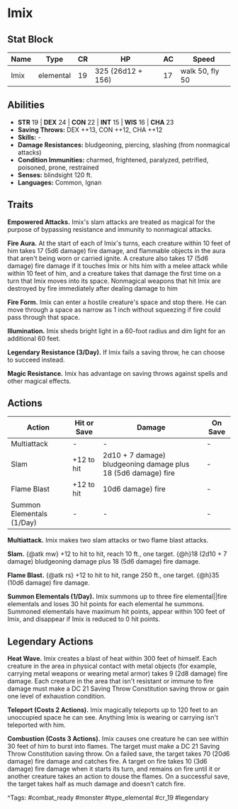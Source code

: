 # Imix

## Stat Block

| Name | Type | CR | HP | AC | Speed |
|------|------|----|----|----|-------|
| Imix | elemental | 19 | 325 (26d12 + 156) | 17 | walk 50, fly 50 |

## Abilities

- **STR** 19 | **DEX** 24 | **CON** 22 | **INT** 15 | **WIS** 16 | **CHA** 23
- **Saving Throws:** DEX ++13, CON ++12, CHA ++12  
- **Skills:** -  
- **Damage Resistances:** bludgeoning, piercing, slashing (from nonmagical attacks)  
- **Condition Immunities:** charmed, frightened, paralyzed, petrified, poisoned, prone, restrained  
- **Senses:** blindsight 120 ft.  
- **Languages:** Common, Ignan

## Traits

**Empowered Attacks.** Imix's slam attacks are treated as magical for the purpose of bypassing resistance and immunity to nonmagical attacks.

**Fire Aura.** At the start of each of Imix's turns, each creature within 10 feet of him takes 17 (5d6 damage) fire damage, and flammable objects in the aura that aren't being worn or carried ignite. A creature also takes 17 (5d6 damage) fire damage if it touches Imix or hits him with a melee attack while within 10 feet of him, and a creature takes that damage the first time on a turn that Imix moves into its space. Nonmagical weapons that hit Imix are destroyed by fire immediately after dealing damage to him

**Fire Form.** Imix can enter a hostile creature's space and stop there. He can move through a space as narrow as 1 inch without squeezing if fire could pass through that space.

**Illumination.** Imix sheds bright light in a 60-foot radius and dim light for an additional 60 feet.

**Legendary Resistance (3/Day).** If Imix fails a saving throw, he can choose to succeed instead.

**Magic Resistance.** Imix has advantage on saving throws against spells and other magical effects.


## Actions

| Action | Hit or Save | Damage | On Save |
|--------|--------------|--------|----------|
| Multiattack | - | - | - |
| Slam | +12 to hit | 2d10 + 7 damage) bludgeoning damage plus 18 (5d6 damage) fire | - |
| Flame Blast | +12 to hit | 10d6 damage) fire | - |
| Summon Elementals (1/Day) | - | - | - |

**Multiattack.** Imix makes two slam attacks or two flame blast attacks.

**Slam.** {@atk mw} +12 to hit to hit, reach 10 ft., one target. {@h}18 (2d10 + 7 damage) bludgeoning damage plus 18 (5d6 damage) fire damage.

**Flame Blast.** {@atk rs} +12 to hit to hit, range 250 ft., one target. {@h}35 (10d6 damage) fire damage.

**Summon Elementals (1/Day).** Imix summons up to three fire elemental||fire elementals and loses 30 hit points for each elemental he summons. Summoned elementals have maximum hit points, appear within 100 feet of Imix, and disappear if Imix is reduced to 0 hit points.

## Legendary Actions

**Heat Wave.** Imix creates a blast of heat within 300 feet of himself. Each creature in the area in physical contact with metal objects (for example, carrying metal weapons or wearing metal armor) takes 9 (2d8 damage) fire damage. Each creature in the area that isn't resistant or immune to fire damage must make a DC 21 Saving Throw Constitution saving throw or gain one level of exhaustion condition.

**Teleport (Costs 2 Actions).** Imix magically teleports up to 120 feet to an unoccupied space he can see. Anything Imix is wearing or carrying isn't teleported with him.

**Combustion (Costs 3 Actions).** Imix causes one creature he can see within 30 feet of him to burst into flames. The target must make a DC 21 Saving Throw Constitution saving throw. On a failed save, the target takes 70 (20d6 damage) fire damage and catches fire. A target on fire takes 10 (3d6 damage) fire damage when it starts its turn, and remains on fire until it or another creature takes an action to douse the flames. On a successful save, the target takes half as much damage and doesn't catch fire.



^Tags: #combat_ready #monster #type_elemental #cr_19 #legendary